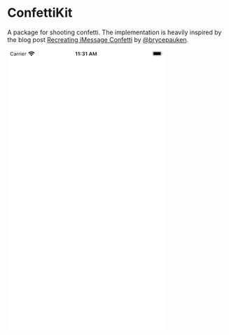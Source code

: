 # ConfettiKit

A package for shooting confetti. The implementation is heavily inspired by the blog post [Recreating iMessage Confetti](https://bryce.co/recreating-imessage-confetti/) by [@brycepauken](https://twitter.com/brycepauken).

![](recording.gif)
